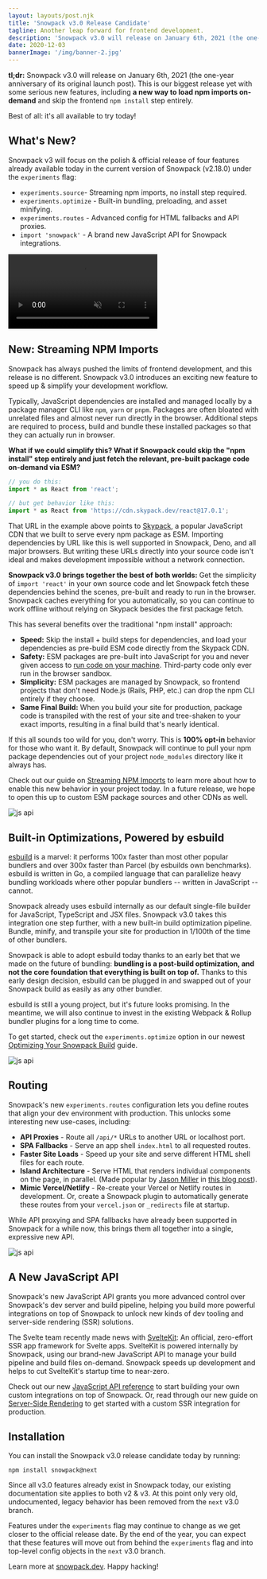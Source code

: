 ```yaml
---
layout: layouts/post.njk
title: 'Snowpack v3.0 Release Candidate'
tagline: Another leap forward for frontend development.
description: 'Snowpack v3.0 will release on January 6th, 2021 (the one-year anniversary of its original launch post). This is our biggest release yet with some serious new features, including a new way to load npm packages on-demand that lets you skip the `npm install` step entirely.'
date: 2020-12-03
bannerImage: '/img/banner-2.jpg'
---
```


**tl;dr:** Snowpack v3.0 will release on January 6th, 2021 (the one-year anniversary of its original launch post). This is our biggest release yet with some serious new features, including **a new way to load npm imports on-demand** and skip the frontend `npm install` step entirely. 

Best of all: it's all available to try today!

## What's New?

Snowpack v3 will focus on the polish & official release of four features already available today in the current version of Snowpack (v2.18.0) under the `experiments` flag:

- `experiments.source`-  Streaming npm imports, no install step required.
- `experiments.optimize` - Built-in bundling, preloading, and asset minifying.
- `experiments.routes` - Advanced config for HTML fallbacks and API proxies.
- `import 'snowpack'` - A brand new JavaScript API for Snowpack integrations.


<video preload="auto" autoplay muted>
    <source src="/img/snowpackskypack.mp4" type="video">
</video>


## New: Streaming NPM Imports

Snowpack has always pushed the limits of frontend development, and this release is no different. Snowpack v3.0 introduces an exciting new feature to speed up & simplify your development workflow.

Typically, JavaScript dependencies are installed and managed locally by a package manager CLI like `npm`, `yarn` or `pnpm`. Packages are often bloated with unrelated files and almost never run directly in the browser. Additional steps are required to process, build and bundle these installed packages so that they can actually run in browser.

**What if we could simplify this? What if Snowpack could skip the "npm install" step entirely and just fetch the relevant, pre-built package code on-demand via ESM?**

```js
// you do this:
import * as React from 'react';

// but get behavior like this:
import * as React from 'https://cdn.skypack.dev/react@17.0.1';
```

That URL in the example above points to [Skypack](https://skypack.dev/), a popular JavaScript CDN that we built to serve every npm package as ESM. Importing dependencies by URL like this is well supported in Snowpack, Deno, and all major browsers. But writing these URLs directly into your source code isn't ideal and makes development impossible without a network connection. 

**Snowpack v3.0 brings together the best of both worlds:** Get the simplicity of `import 'react'` in your own source code and let Snowpack fetch these dependencies behind the scenes, pre-built and ready to run in the browser. Snowpack caches everything for you automatically, so you can continue to work offline without relying on Skypack besides the first package fetch.

This has several benefits over the traditional "npm install" approach:

- **Speed:** Skip the install + build steps for dependencies, and load your dependencies as pre-build ESM code directly from the Skypack CDN.
- **Safety:** ESM packages are pre-built into JavaScript for you and never given access to [run code on your machine](https://www.usenix.org/system/files/sec19-zimmermann.pdf). Third-party code only ever run in the browser sandbox.
- **Simplicity:** ESM packages are managed by Snowpack, so frontend projects that don't need Node.js (Rails, PHP, etc.) can drop the npm CLI entirely if they choose. 
- **Same Final Build:** When you build your site for production, package code is transpiled with the rest of your site and tree-shaken to your exact imports, resulting in a final build that's nearly identical.

If this all sounds too wild for you, don't worry. This is **100% opt-in** behavior for those who want it. By default, Snowpack will continue to pull your npm package dependencies out of your project `node_modules` directory like it always has.

Check out our guide on [Streaming NPM Imports](/guides/streaming-npm-imports) to learn more about how to enable this new behavior in your project today. In a future release, we hope to open this up to custom ESM package sources and other CDNs as well.

![js api](/img/post-snowpackv3-esbuild.png)

## Built-in Optimizations, Powered by esbuild

[esbuild](https://esbuild.github.io/) is a marvel: it performs 100x faster than most other popular bundlers and over 300x faster than Parcel (by esbuilds own benchmarks). esbuild is written in Go, a compiled language that can parallelize heavy bundling workloads where other popular bundlers -- written in JavaScript -- cannot.

Snowpack already uses esbuild internally as our default single-file builder for JavaScript, TypeScript and JSX files. Snowpack v3.0 takes this integration one step further, with a new built-in build optimization pipeline. Bundle, minify, and transpile your site for production in 1/100th of the time of other bundlers.

Snowpack is able to adopt esbuild today thanks to an early bet that we made on the future of bundling: **bundling is a post-build optimization, and not the core foundation that everything is built on top of.** Thanks to this early design decision, esbuild can be plugged in and swapped out of your Snowpack build as easily as any other bundler.

esbuild is still a young project, but it's future looks promising. In the meantime, we will also continue to invest in the existing Webpack & Rollup bundler plugins for a long time to come.

To get started, check out the `experiments.optimize` option in our newest [Optimizing Your Snowpack Build](/guides/optimize-and-bundle) guide. 

![js api](/img/post-snowpackv3-routes.png)


## Routing

Snowpack's new `experiments.routes` configuration lets you define routes that align your dev environment with production. This unlocks some interesting new use-cases, including:

- **API Proxies** - Route all `/api/*` URLs to another URL or localhost port.
- **SPA Fallbacks** - Serve an app shell `index.html` to all requested routes.
- **Faster Site Loads** - Speed up your site and serve different HTML shell files for each route.
- **Island Architecture** - Serve HTML that renders individual components on the page, in parallel. (Made popular by [Jason Miller](https://twitter.com/_developit) in [this blog post](https://jasonformat.com/islands-architecture/)).
- **Mimic Vercel/Netlify** - Re-create your Vercel or Netlify routes in development. Or, create a Snowpack plugin to automatically generate these routes from your `vercel.json` or `_redirects` file at startup.

While API proxying and SPA fallbacks have already been supported in Snowpack for a while now, this brings them all together into a single, expressive new API.


![js api](/img/post-snowpackv3-jsapi.png)

## A New JavaScript API

Snowpack's new JavaScript API grants you more advanced control over Snowpack's dev server and build pipeline, helping you build more powerful integrations on top of Snowpack to unlock new kinds of dev tooling and server-side rendering (SSR) solutions.

The Svelte team recently made news with [SvelteKit](https://svelte.dev/blog/whats-the-deal-with-sveltekit): An official, zero-effort SSR app framework for Svelte apps. SvelteKit is powered internally by Snowpack, using our brand-new JavaScript API to manage your build pipeline and build files on-demand. Snowpack speeds up development and helps to cut SvelteKit's startup time to near-zero.

Check out our new [JavaScript API reference](/reference/javascript-interface) to start building your own custom integrations on top of Snowpack. Or, read through our new guide on [Server-Side Rendering](/guides/server-side-render) to get started with a custom SSR integration for production.

## Installation

You can install the Snowpack v3.0 release candidate today by running:

```
npm install snowpack@next
```
 
Since all v3.0 features already exist in Snowpack today, our existing documentation site applies to both v2 & v3. At this point only very old, undocumented, legacy behavior has been removed from the `next` v3.0 branch.

Features under the `experiments` flag may continue to change as we get closer to the official release date. By the end of the year, you can expect that these features will move out from behind the `experiments` flag and into top-level config objects in the `next` v3.0 branch.

Learn more at [snowpack.dev](https://www.snowpack.dev). Happy hacking! 